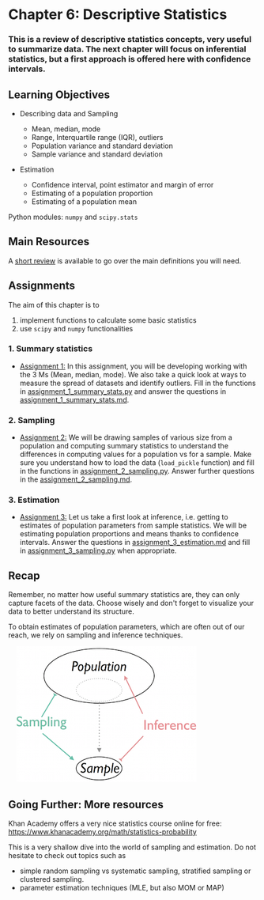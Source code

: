 # Chapter 6: Descriptive Statistics

### This is a review of descriptive statistics concepts, very useful to summarize data. The next chapter will focus on inferential statistics, but a first approach is offered here with confidence intervals.

## Learning Objectives

- Describing data and Sampling
  - Mean, median, mode
  - Range, Interquartile range (IQR), outliers
  - Population variance and standard deviation
  - Sample variance and standard deviation

- Estimation
  - Confidence interval, point estimator and margin of error
  - Estimating of a population proportion
  - Estimating of a population mean

Python modules: `numpy` and `scipy.stats`

## Main Resources

A [short review](resources/statistics_review.md) is available to go over the main definitions you will need.

## Assignments
The aim of this chapter is to
  1. implement functions to calculate some basic statistics
  2. use `scipy` and `numpy` functionalities

### 1. Summary statistics

* [Assignment 1:](assignments/assignment_1_summary_stats.md) In this assignment, you will be developing working with the 3 Ms (Mean, median, mode). We also take a quick look at ways to measure the spread of datasets and identify outliers. Fill in the functions in [assignment_1_summary_stats.py](code/assignment_1_summary_stats.py) and answer the questions in [assignment_1_summary_stats.md](assignments/assignment_1_summary_stats.md).

### 2. Sampling

* [Assignment 2:](assignments/assignment_2_sampling.md) We will be drawing samples of various size from a population and computing summary statistics to understand the differences in computing values for a population vs for a sample. Make sure you understand how to load the data (`load_pickle` function) and fill in the functions in [assignment_2_sampling.py](code/assignment_2_sampling.py). Answer further questions in the [assignment_2_sampling.md](assignments/assignment_2_sampling.md).

### 3. Estimation

* [Assignment 3:](assignments/assignment_3_estimation.md) Let us take a first look at inference, i.e. getting to estimates of population parameters from sample statistics. We will be estimating population proportions and means thanks to confidence intervals. Answer the questions in [assignment_3_estimation.md](assignments/assignment_3_estimation.md) and fill in [assignment_3_sampling.py](code/assignment_3_sampling.py) when appropriate.

## Recap

Remember, no matter how useful summary statistics are, they can only capture facets of the data. Choose wisely and don't forget to visualize your data to better understand its structure.

To obtain estimates of population parameters, which are often out of our reach, we rely on sampling and inference techniques.

&nbsp;&nbsp;&nbsp;&nbsp;![](imgs/sampling_vs_inference.png)

## Going Further: More resources

Khan Academy offers a very nice statistics course online for free: https://www.khanacademy.org/math/statistics-probability

This is a very shallow dive into the world of sampling and estimation. Do not hesitate to check out topics such as
- simple random sampling vs systematic sampling, stratified sampling or clustered sampling.
- parameter estimation techniques (MLE, but also MOM or MAP)
